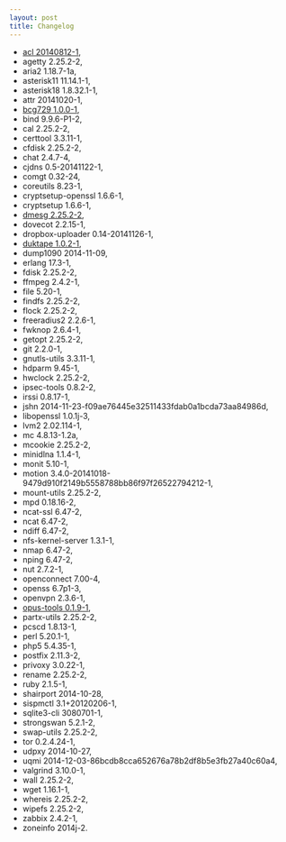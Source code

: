 ```yaml
---
layout: post
title: Changelog
---
```


* [acl 20140812-1](http://linux.die.net/man/5/acl),
* agetty 2.25.2-2,
* aria2 1.18.7-1a,
* asterisk11 11.14.1-1,
* asterisk18 1.8.32.1-1,
* attr 20141020-1,
* [bcg729 1.0.0-1](http://www.linphone.org/technical-corner/bcg729/overview),
* bind 9.9.6-P1-2,
* cal 2.25.2-2,
* certtool 3.3.11-1,
* cfdisk 2.25.2-2,
* chat 2.4.7-4,
* cjdns 0.5-20141122-1,
* comgt 0.32-24,
* coreutils 8.23-1,
* cryptsetup-openssl 1.6.6-1,
* cryptsetup 1.6.6-1,
* [dmesg 2.25.2-2](http://unixhelp.ed.ac.uk/CGI/man-cgi?dmesg+8),
* dovecot 2.2.15-1,
* dropbox-uploader 0.14-20141126-1,
* [duktape 1.0.2-1](http://duktape.org/),
* dump1090 2014-11-09,
* erlang 17.3-1,
* fdisk 2.25.2-2,
* ffmpeg 2.4.2-1,
* file 5.20-1,
* findfs 2.25.2-2,
* flock 2.25.2-2,
* freeradius2 2.2.6-1,
* fwknop 2.6.4-1,
* getopt 2.25.2-2,
* git 2.2.0-1,
* gnutls-utils 3.3.11-1,
* hdparm 9.45-1,
* hwclock 2.25.2-2,
* ipsec-tools 0.8.2-2,
* irssi 0.8.17-1,
* jshn 2014-11-23-f09ae76445e32511433fdab0a1bcda73aa84986d,
* libopenssl 1.0.1j-3,
* lvm2 2.02.114-1,
* mc 4.8.13-1.2a,
* mcookie 2.25.2-2,
* minidlna 1.1.4-1,
* monit 5.10-1,
* motion 3.4.0-20141018-9479d910f2149b5558788bb86f97f26522794212-1,
* mount-utils 2.25.2-2,
* mpd 0.18.16-2,
* ncat-ssl 6.47-2,
* ncat 6.47-2,
* ndiff 6.47-2,
* nfs-kernel-server 1.3.1-1,
* nmap 6.47-2,
* nping 6.47-2,
* nut 2.7.2-1,
* openconnect 7.00-4,
* openss 6.7p1-3,
* openvpn 2.3.6-1,
* [opus-tools 0.1.9-1](http://wiki.xiph.org/Opus-tools),
* partx-utils 2.25.2-2,
* pcscd 1.8.13-1,
* perl 5.20.1-1,
* php5 5.4.35-1,
* postfix 2.11.3-2,
* privoxy 3.0.22-1,
* rename 2.25.2-2,
* ruby 2.1.5-1,
* shairport 2014-10-28,
* sispmctl 3.1+20120206-1,
* sqlite3-cli 3080701-1,
* strongswan 5.2.1-2,
* swap-utils 2.25.2-2,
* tor 0.2.4.24-1,
* udpxy 2014-10-27,
* uqmi 2014-12-03-86bcdb8cca652676a78b2df8b5e3fb27a40c60a4,
* valgrind 3.10.0-1,
* wall 2.25.2-2,
* wget 1.16.1-1,
* whereis 2.25.2-2,
* wipefs 2.25.2-2,
* zabbix 2.4.2-1,
* zoneinfo 2014j-2.
